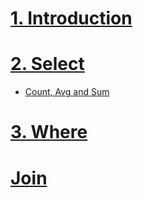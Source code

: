 # [1. Introduction](https://github.com/yangshiteng/StatQuest-Study-Notes/blob/main/SQL/Introduction.md)
# [2. Select](https://github.com/yangshiteng/StatQuest-Study-Notes/blob/main/SQL/select.md)
  * [Count, Avg and Sum](https://github.com/yangshiteng/StatQuest-Study-Notes/blob/main/SQL/Count%2C%20Avg%20and%20Sum.md)
# [3. Where](https://github.com/yangshiteng/StatQuest-Study-Notes/blob/main/SQL/where.md)

# [Join](https://github.com/yangshiteng/StatQuest-Study-Notes/blob/main/Notes/SQL_join.md)

